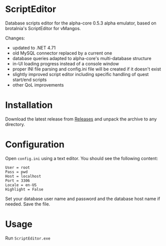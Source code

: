 # ScriptEditor
Database scripts editor for the alpha-core 0.5.3 alpha emulator, based on brotalnia's ScriptEditor for vMangos.

Changes:

- updated to .NET 4.71
- old MySQL connector replaced by a current one
- database queries adapted to alpha-core's multi-database structure
- in-UI loading progress instead of a console window
- proper INI file parsing and config.ini file will be created if it doesn't exist
- slightly improved script editor including specific handling of quest start/end scripts
- other QoL improvements

# Installation

Download the latest release from [Releases](https://github.com/mindphluxnet/ScriptEditorAlphaCore/releases) and unpack the archive to any directory. 

# Configuration

Open ```config.ini``` using a text editor. You should see the following content:

```
User = root
Pass = pwd
Host = localhost
Port = 3306
Locale = en-US
Highlight = False
```

Set your database user name and password and the database host name if needed. Save the file.

# Usage

Run ```ScriptEditor.exe```
